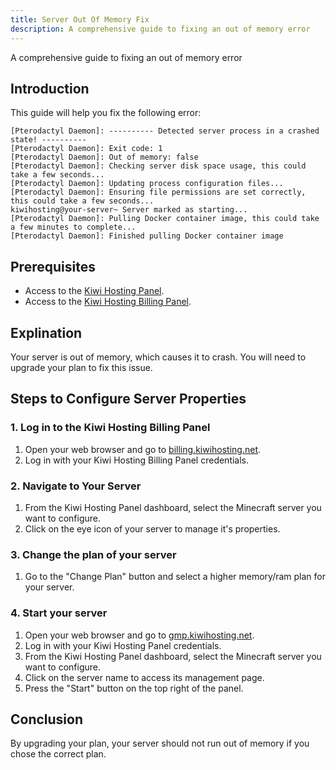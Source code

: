 ```yaml
---
title: Server Out Of Memory Fix
description: A comprehensive guide to fixing an out of memory error
---
```


A comprehensive guide to fixing an out of memory error

## Introduction

This guide will help you fix the following error:
```
[Pterodactyl Daemon]: ---------- Detected server process in a crashed state! ----------
[Pterodactyl Daemon]: Exit code: 1
[Pterodactyl Daemon]: Out of memory: false
[Pterodactyl Daemon]: Checking server disk space usage, this could take a few seconds...
[Pterodactyl Daemon]: Updating process configuration files...
[Pterodactyl Daemon]: Ensuring file permissions are set correctly, this could take a few seconds...
kiwihosting@your-server~ Server marked as starting...
[Pterodactyl Daemon]: Pulling Docker container image, this could take a few minutes to complete...
[Pterodactyl Daemon]: Finished pulling Docker container image
```

## Prerequisites

-   Access to the [Kiwi Hosting Panel](https://gmp.kiwihosting.net).
-   Access to the [Kiwi Hosting Billing Panel](https://billing.kiwihosting.net).

## Explination

Your server is out of memory, which causes it to crash. You will need to upgrade your plan to fix this issue.

## Steps to Configure Server Properties

### 1. Log in to the Kiwi Hosting Billing Panel

1. Open your web browser and go to [billing.kiwihosting.net](https://billing.kiwihosting.net).
2. Log in with your Kiwi Hosting Billing Panel credentials.

### 2. Navigate to Your Server

1. From the Kiwi Hosting Panel dashboard, select the Minecraft server you want to configure.
2. Click on the eye icon of your server to manage it's properties.

### 3. Change the plan of your server

1. Go to the "Change Plan" button and select a higher memory/ram plan for your server.

### 4. Start your server

1. Open your web browser and go to [gmp.kiwihosting.net](https://gmp.kiwihosting.net).
2. Log in with your Kiwi Hosting Panel credentials.
3. From the Kiwi Hosting Panel dashboard, select the Minecraft server you want to configure.
4. Click on the server name to access its management page.
5. Press the "Start" button on the top right of the panel.

## Conclusion

By upgrading your plan, your server should not run out of memory if you chose the correct plan.